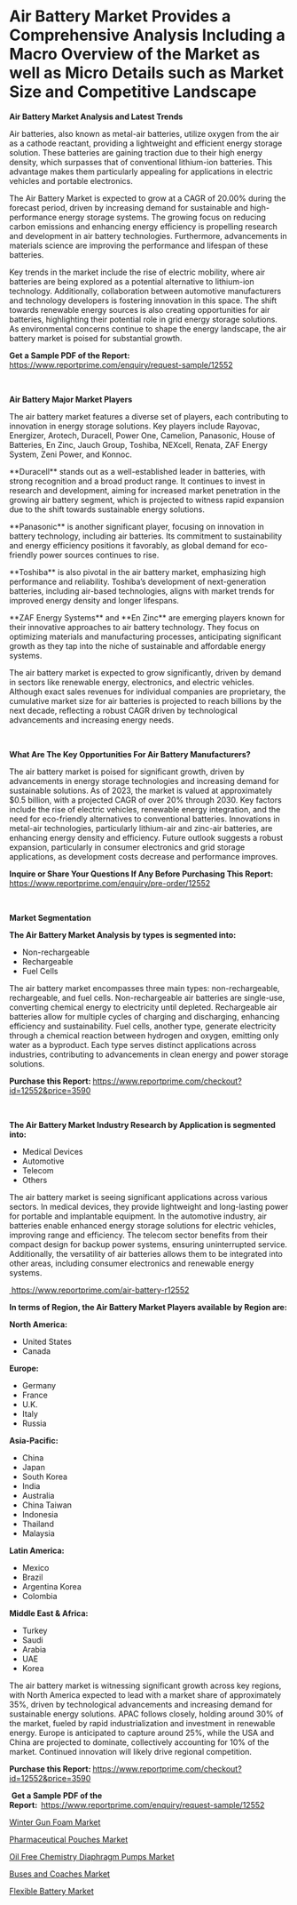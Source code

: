 <p><h1>Air Battery Market Provides a Comprehensive Analysis Including a Macro Overview of the Market as well as Micro Details such as Market Size and Competitive Landscape</h1></p><p><strong>Air Battery Market Analysis and Latest Trends</strong></p>
<p><p>Air batteries, also known as metal-air batteries, utilize oxygen from the air as a cathode reactant, providing a lightweight and efficient energy storage solution. These batteries are gaining traction due to their high energy density, which surpasses that of conventional lithium-ion batteries. This advantage makes them particularly appealing for applications in electric vehicles and portable electronics.</p><p>The Air Battery Market is expected to grow at a CAGR of 20.00% during the forecast period, driven by increasing demand for sustainable and high-performance energy storage systems. The growing focus on reducing carbon emissions and enhancing energy efficiency is propelling research and development in air battery technologies. Furthermore, advancements in materials science are improving the performance and lifespan of these batteries.</p><p>Key trends in the market include the rise of electric mobility, where air batteries are being explored as a potential alternative to lithium-ion technology. Additionally, collaboration between automotive manufacturers and technology developers is fostering innovation in this space. The shift towards renewable energy sources is also creating opportunities for air batteries, highlighting their potential role in grid energy storage solutions. As environmental concerns continue to shape the energy landscape, the air battery market is poised for substantial growth.</p></p>
<p><strong>Get a Sample PDF of the Report:&nbsp;</strong> <a href="https://www.reportprime.com/enquiry/request-sample/12552">https://www.reportprime.com/enquiry/request-sample/12552</a></p>
<p>&nbsp;</p>
<p><strong>Air Battery Major Market Players</strong></p>
<p><p>The air battery market features a diverse set of players, each contributing to innovation in energy storage solutions. Key players include Rayovac, Energizer, Arotech, Duracell, Power One, Camelion, Panasonic, House of Batteries, En Zinc, Jauch Group, Toshiba, NEXcell, Renata, ZAF Energy System, Zeni Power, and Konnoc.</p><p>**Duracell** stands out as a well-established leader in batteries, with strong recognition and a broad product range. It continues to invest in research and development, aiming for increased market penetration in the growing air battery segment, which is projected to witness rapid expansion due to the shift towards sustainable energy solutions.</p><p>**Panasonic** is another significant player, focusing on innovation in battery technology, including air batteries. Its commitment to sustainability and energy efficiency positions it favorably, as global demand for eco-friendly power sources continues to rise.</p><p>**Toshiba** is also pivotal in the air battery market, emphasizing high performance and reliability. Toshiba’s development of next-generation batteries, including air-based technologies, aligns with market trends for improved energy density and longer lifespans.</p><p>**ZAF Energy Systems** and **En Zinc** are emerging players known for their innovative approaches to air battery technology. They focus on optimizing materials and manufacturing processes, anticipating significant growth as they tap into the niche of sustainable and affordable energy systems.</p><p>The air battery market is expected to grow significantly, driven by demand in sectors like renewable energy, electronics, and electric vehicles. Although exact sales revenues for individual companies are proprietary, the cumulative market size for air batteries is projected to reach billions by the next decade, reflecting a robust CAGR driven by technological advancements and increasing energy needs.</p></p>
<p>&nbsp;</p>
<p><strong>What Are The Key Opportunities For Air Battery Manufacturers?</strong></p>
<p><p>The air battery market is poised for significant growth, driven by advancements in energy storage technologies and increasing demand for sustainable solutions. As of 2023, the market is valued at approximately $0.5 billion, with a projected CAGR of over 20% through 2030. Key factors include the rise of electric vehicles, renewable energy integration, and the need for eco-friendly alternatives to conventional batteries. Innovations in metal-air technologies, particularly lithium-air and zinc-air batteries, are enhancing energy density and efficiency. Future outlook suggests a robust expansion, particularly in consumer electronics and grid storage applications, as development costs decrease and performance improves.</p></p>
<p><strong>Inquire or Share Your Questions If Any Before Purchasing This Report:</strong> <a href="https://www.reportprime.com/enquiry/pre-order/12552">https://www.reportprime.com/enquiry/pre-order/12552</a></p>
<p>&nbsp;</p>
<p><strong>Market Segmentation</strong></p>
<p><strong>The Air Battery Market Analysis by types is segmented into:</strong></p>
<p><ul><li>Non-rechargeable</li><li>Rechargeable</li><li>Fuel Cells</li></ul></p>
<p><p>The air battery market encompasses three main types: non-rechargeable, rechargeable, and fuel cells. Non-rechargeable air batteries are single-use, converting chemical energy to electricity until depleted. Rechargeable air batteries allow for multiple cycles of charging and discharging, enhancing efficiency and sustainability. Fuel cells, another type, generate electricity through a chemical reaction between hydrogen and oxygen, emitting only water as a byproduct. Each type serves distinct applications across industries, contributing to advancements in clean energy and power storage solutions.</p></p>
<p><strong>Purchase this Report:&nbsp;</strong><a href="https://www.reportprime.com/checkout?id=12552&price=3590">https://www.reportprime.com/checkout?id=12552&price=3590</a></p>
<p>&nbsp;</p>
<p><strong>The Air Battery Market Industry Research by Application is segmented into:</strong></p>
<p><ul><li>Medical Devices</li><li>Automotive</li><li>Telecom</li><li>Others</li></ul></p>
<p><p>The air battery market is seeing significant applications across various sectors. In medical devices, they provide lightweight and long-lasting power for portable and implantable equipment. In the automotive industry, air batteries enable enhanced energy storage solutions for electric vehicles, improving range and efficiency. The telecom sector benefits from their compact design for backup power systems, ensuring uninterrupted service. Additionally, the versatility of air batteries allows them to be integrated into other areas, including consumer electronics and renewable energy systems.</p></p>
<p><a href="https://www.reportprime.com/air-battery-r12552">&nbsp;https://www.reportprime.com/air-battery-r12552</a></p>
<p><strong>In terms of Region, the Air Battery Market Players available by Region are:</strong></p>
<p>
    <p> <strong> North America: </strong>
        <ul>
            <li>United States</li>
            <li>Canada</li>
        </ul>
        </p> 
    <p> <strong> Europe: </strong>
        <ul>
            <li>Germany</li>
            <li>France</li>
            <li>U.K.</li>
            <li>Italy</li>
            <li>Russia</li>
        </ul>
        </p> 
    <p> <strong> Asia-Pacific: </strong>
        <ul>
            <li>China</li>
            <li>Japan</li>
            <li>South Korea</li>
            <li>India</li>
            <li>Australia</li>
            <li>China Taiwan</li>
            <li>Indonesia</li>
            <li>Thailand</li>
            <li>Malaysia</li>
        </ul>
        </p> 
    <p> <strong> Latin America: </strong>
        <ul>
            <li>Mexico</li>
            <li>Brazil</li>
            <li>Argentina Korea</li>
            <li>Colombia</li>
        </ul>
        </p> 
    <p> <strong> Middle East & Africa: </strong>
        <ul>
            <li>Turkey</li>
            <li>Saudi</li>
            <li>Arabia</li>
            <li>UAE</li>
            <li>Korea</li>
        </ul>
    </p>
    </p>
<p><p>The air battery market is witnessing significant growth across key regions, with North America expected to lead with a market share of approximately 35%, driven by technological advancements and increasing demand for sustainable energy solutions. APAC follows closely, holding around 30% of the market, fueled by rapid industrialization and investment in renewable energy. Europe is anticipated to capture around 25%, while the USA and China are projected to dominate, collectively accounting for 10% of the market. Continued innovation will likely drive regional competition.</p></p>
<p><strong>Purchase this Report: </strong><a href="https://www.reportprime.com/checkout?id=12552&price=3590">https://www.reportprime.com/checkout?id=12552&price=3590</a></p>
<p>&nbsp;<strong>Get a Sample PDF of the Report:&nbsp;&nbsp;</strong><a href="https://www.reportprime.com/enquiry/request-sample/12552">https://www.reportprime.com/enquiry/request-sample/12552</a></p>
<p><strong></strong></p>
<p><p><a href="https://issuu.com/reportprime-2/docs/winter-gun-foam-market-size-2030.pp_6e76d8f1865abc">Winter Gun Foam Market</a></p><p><a href="https://www.linkedin.com/pulse/pharmaceutical-pouches-market-research-report-forecast-growth-prospects-ooohe?trackingId=nXgBR5ttR9WstiMOHtZ2fg%3D%3D">Pharmaceutical Pouches Market</a></p><p><a href="https://issuu.com/reportprime-2/docs/oil-free-chemistry-diaphragm-pumps-_604fd17bf2387e">Oil Free Chemistry Diaphragm Pumps Market</a></p><p><a href="https://medium.com/@minervawunsch/global-buses-and-coaches-market-sector-2024-2031-market-metrics-and-market-strategic-insights-064f507ebc0d">Buses and Coaches Market</a></p><p><a href="https://github.com/MarciaRunte/Market-Research-Report-List-1/blob/main/flexible-battery-market.md">Flexible Battery Market</a></p></p>